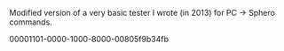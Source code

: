 Modified version of a very basic tester I wrote (in 2013) for PC -> Sphero
commands.

00001101-0000-1000-8000-00805f9b34fb
